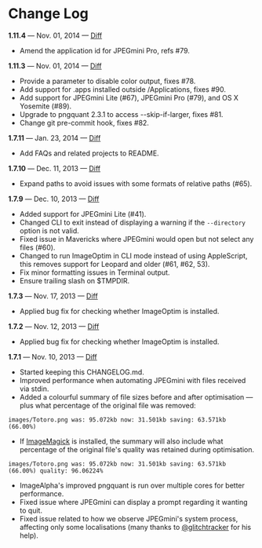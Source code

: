 # Change Log

**1.11.4** — Nov. 01, 2014 — [Diff](https://github.com/JamieMason/ImageOptim-CLI/compare/1.11.3...1.11.4)

+ Amend the application id for JPEGmini Pro, refs #79.

**1.11.3** — Nov. 01, 2014 — [Diff](https://github.com/JamieMason/ImageOptim-CLI/compare/1.7.11...1.11.3)

+ Provide a parameter to disable color output, fixes #78.
+ Add support for .apps installed outside /Applications, fixes #90.
+ Add support for JPEGmini Lite (#67), JPEGmini Pro (#79), and OS X Yosemite (#89).
+ Upgrade to pngquant 2.3.1 to access --skip-if-larger, fixes #81.
+ Change git pre-commit hook, fixes #82.

**1.7.11** — Jan. 23, 2014 — [Diff](https://github.com/JamieMason/ImageOptim-CLI/compare/1.7.10...1.7.11)

+ Add FAQs and related projects to README.

**1.7.10** — Dec. 11, 2013 — [Diff](https://github.com/JamieMason/ImageOptim-CLI/compare/1.7.9...1.7.10)

+ Expand paths to avoid issues with some formats of relative paths (#65).

**1.7.9** — Dec. 10, 2013 — [Diff](https://github.com/JamieMason/ImageOptim-CLI/compare/1.7.3...1.7.9)

+ Added support for JPEGmini Lite (#41).
+ Changed CLI to exit instead of displaying a warning if the `--directory` option is not valid.
+ Fixed issue in Mavericks where JPEGmini would open but not select any files (#60).
+ Changed to run ImageOptim in CLI mode instead of using AppleScript, this removes support for Leopard and older (#61, #62, 53).
+ Fix minor formatting issues in Terminal output.
+ Ensure trailing slash on $TMPDIR.

**1.7.3** — Nov. 17, 2013 — [Diff](https://github.com/JamieMason/ImageOptim-CLI/compare/1.7.2...1.7.3)

+ Applied bug fix for checking whether ImageOptim is installed.

**1.7.2** — Nov. 12, 2013 — [Diff](https://github.com/JamieMason/ImageOptim-CLI/compare/1.7.1...1.7.2)

+ Applied bug fix for checking whether ImageOptim is installed.

**1.7.1** — Nov. 10, 2013 — [Diff](https://github.com/JamieMason/ImageOptim-CLI/compare/1.6.19...1.7.1)

+ Started keeping this CHANGELOG.md.
+ Improved performance when automating JPEGmini with files received via stdin.
+ Added a colourful summary of file sizes before and after optimisation — plus what percentage of the original file was removed:

```
images/Totoro.png was: 95.072kb now: 31.501kb saving: 63.571kb (66.00%)
```

+ If [ImageMagick](http://www.imagemagick.org) is installed, the summary will also include what percentage of the original file's quality was retained during optimisation.

```
images/Totoro.png was: 95.072kb now: 31.501kb saving: 63.571kb (66.00%) quality: 96.06224%
```

+ ImageAlpha's improved pngquant is run over multiple cores for better performance.
+ Fixed issue where JPEGmini can display a prompt regarding it wanting to quit.
+ Fixed issue related to how we observe JPEGmini's system process, affecting only some localisations (many thanks to [@glitchtracker](https://github.com/glitchtracker) for his help).
